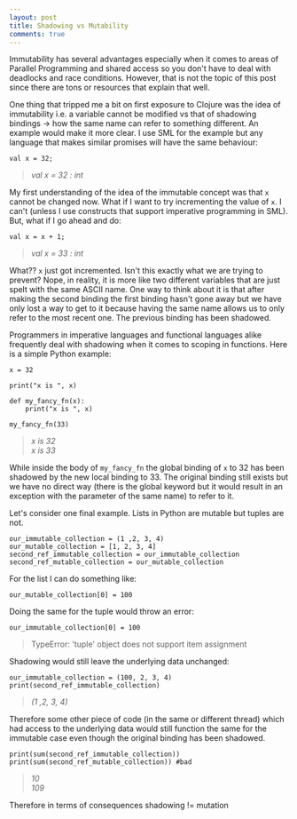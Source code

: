 ```yaml
---
layout: post
title: Shadowing vs Mutability
comments: true
---
```



Immutability has several advantages especially when it comes to areas of Parallel Programming and shared access so you don't have to deal with deadlocks and race conditions. However, that is not the topic of this post since there are tons or resources that explain that well.

One thing that tripped me a bit on first exposure to Clojure was the idea of immutability i.e. a variable cannot be modified vs that of shadowing bindings -> how the same name can refer to something different. An example would make it more clear. I use SML for the example but any language that makes similar promises will have the same behaviour:

    val x = 32;

> *val x = 32 : int*

My first understanding of the idea of the immutable concept was that `x` cannot be changed now. What if I want to try incrementing the value of `x`. I can't (unless I use constructs that support imperative programming in SML). But, what if I go ahead and do:

    val x = x + 1;

> *val x = 33 : int*

What?? `x` just got incremented. Isn't this exactly what we are trying to prevent? Nope, in reality, it is more like two different variables that are just spelt with the same ASCII name. One way to think about it is that after making the second binding the first binding hasn't gone away but we have only lost a way to get to it because having the same name allows us to only refer to the most recent one. The previous binding has been shadowed.

Programmers in imperative languages and functional languages alike frequently deal with shadowing when it comes to scoping in functions. Here is a simple Python example:

    x = 32
    
    print("x is ", x)
    
    def my_fancy_fn(x):
        print("x is ", x)
    
    my_fancy_fn(33)

> *x is 32 <br> x is 33*

While inside the body of `my_fancy_fn` the global binding of `x` to 32 has been shadowed by the new local binding to 33. The original binding still exists but we have no direct way (there is the global keyword but it would result in an exception with the parameter of the same name) to refer to it.

Let's consider one final example. Lists in Python are mutable but tuples are not.

    our_immutable_collection = (1 ,2, 3, 4)
    our_mutable_collection = [1, 2, 3, 4]
    second_ref_immutable_collection = our_immutable_collection
    second_ref_mutable_collection = our_mutable_collection

For the list I can do something like:

    our_mutable_collection[0] = 100

Doing the same for the tuple would throw an error:

    our_immutable_collection[0] = 100

> TypeError: 'tuple' object does not support item assignment

Shadowing would still leave the underlying data unchanged:

    our_immutable_collection = (100, 2, 3, 4)
    print(second_ref_immutable_collection)
    
 

> *(1 ,2, 3, 4)*

Therefore some other piece of code (in the same or different thread) which had access to the underlying data would still function the same for the immutable case even though the original binding has been shadowed.

    print(sum(second_ref_immutable_collection))
    print(sum(second_ref_mutable_collection)) #bad

> *10  <br> 109*

Therefore in terms of consequences shadowing != mutation

